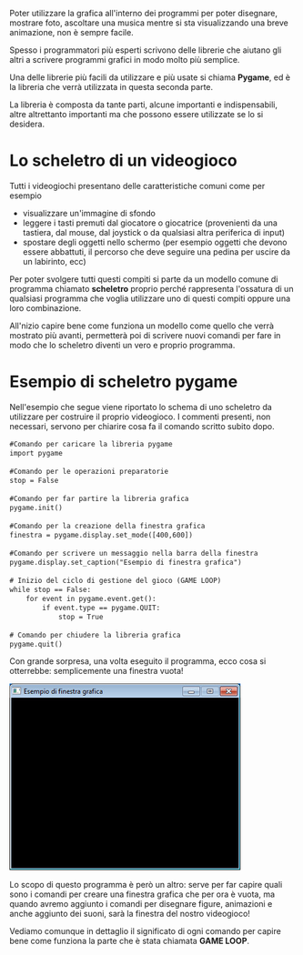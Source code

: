 Poter utilizzare la grafica all'interno dei programmi per poter
disegnare, mostrare foto, ascoltare una musica mentre si sta
visualizzando una breve animazione, non è sempre facile.

Spesso i programmatori più esperti scrivono delle librerie che aiutano
gli altri a scrivere programmi grafici in modo molto più semplice.

Una delle librerie più facili da utilizzare e più usate si chiama
**Pygame**, ed è la libreria che verrà utilizzata in questa seconda
parte.

La libreria è composta da tante parti, alcune importanti e
indispensabili, altre altrettanto importanti ma che possono essere
utilizzate se lo si desidera.

# Lo scheletro di un videogioco

Tutti i videogiochi presentano delle caratteristiche comuni come per
esempio

  - visualizzare un'immagine di sfondo
  - leggere i tasti premuti dal giocatore o giocatrice (provenienti da
    una tastiera, dal mouse, dal joystick o da qualsiasi altra
    periferica di input)
  - spostare degli oggetti nello schermo (per esempio oggetti che devono
    essere abbattuti, il percorso che deve seguire una pedina per uscire
    da un labirinto, ecc)

Per poter svolgere tutti questi compiti si parte da un modello comune di
programma chiamato **scheletro** proprio perché rappresenta l'ossatura
di un qualsiasi programma che voglia utilizzare uno di questi compiti
oppure una loro combinazione.

All'nizio capire bene come funziona un modello come quello che verrà
mostrato più avanti, permetterà poi di scrivere nuovi comandi per fare
in modo che lo scheletro diventi un vero e proprio programma.

# Esempio di scheletro pygame

Nell'esempio che segue viene riportato lo schema di uno scheletro da
utilizzare per costruire il proprio videogioco. I commenti presenti, non
necessari, servono per chiarire cosa fa il comando scritto subito dopo.

    #Comando per caricare la libreria pygame
    import pygame
    
    #Comando per le operazioni preparatorie
    stop = False
    
    #Comando per far partire la libreria grafica
    pygame.init()
    
    #Comando per la creazione della finestra grafica
    finestra = pygame.display.set_mode([400,600])
    
    #Comando per scrivere un messaggio nella barra della finestra
    pygame.display.set_caption("Esempio di finestra grafica")
    
    # Inizio del ciclo di gestione del gioco (GAME LOOP)
    while stop == False:
        for event in pygame.event.get():
            if event.type == pygame.QUIT:
                stop = True
    
    # Comando per chiudere la libreria grafica
    pygame.quit()

Con grande sorpresa, una volta eseguito il programma, ecco cosa si
otterrebbe: semplicemente una finestra vuota\!

![Gameloop\_01.jpg](../files/img/Gameloop_01.jpg "Gameloop_01.jpg")

Lo scopo di questo programma è però un altro: serve per far capire quali
sono i comandi per creare una finestra grafica che per ora è vuota, ma
quando avremo aggiunto i comandi per disegnare figure, animazioni e
anche aggiunto dei suoni, sarà la finestra del nostro videogioco\!

Vediamo comunque in dettaglio il significato di ogni comando per capire
bene come funziona la parte che è stata chiamata **GAME LOOP**.
